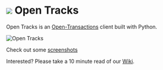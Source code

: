 ![](http://i.imgur.com/p8bnuiZ.png) Open Tracks
==========

Open Tracks is an [Open-Transactions](http://opentransactions.org/) client built with Python.

![Open Tracks](https://i.imgur.com/dmVkN64.png)

Check out some [screenshots](https://imgur.com/a/BYQ24)

Interested? Please take a 10 minute read of our [Wiki](https://github.com/brenoc/opentracks/wiki).